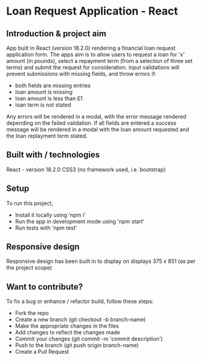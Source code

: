 # Loan Request Application - React

## Introduction & project aim

App built in React (version 18.2.0) rendering a financial loan request application form. The apps aim is to allow users to request a loan for 'x' amount (in pounds), select a repayment term (from a selection of three set terms) and submit the request for consideration. Input validations will prevent submissions with missing fields, and throw errors if:

- both fields are missing entries
- loan amount is missing
- loan amount is less than £1
- loan term is not stated

Any errors will be rendered in a modal, with the error message rendered depending on the failed validation.
If all fields are entered a success message will be rendered in a modal with the loan amount requested and the loan replayment term stated.

## Built with / technologies

React - version 18.2.0
CSS3 (no framework used, i.e. bootstrap)

## Setup

To run this project,

- Install it locally using 'npm i'
- Run the app in development mode using 'npm start'
- Run tests with 'npm test'

## Responsive design

Responsive design has been built in to display on displays 375 x 851 (as per the project scope)

## Want to contribute?

To fix a bug or enhance / refactor build, follow these steps:

- Fork the repo
- Create a new branch (git checkout -b branch-name)
- Make the appropriate changes in the files
- Add changes to reflect the changes made
- Commit your changes (git commit -m 'commit description')
- Push to the branch (git push origin branch-name)
- Create a Pull Request
